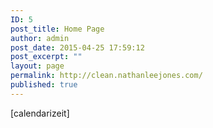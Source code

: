 ```yaml
---
ID: 5
post_title: Home Page
author: admin
post_date: 2015-04-25 17:59:12
post_excerpt: ""
layout: page
permalink: http://clean.nathanleejones.com/
published: true
---
```

[calendarizeit]